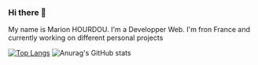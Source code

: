 ### Hi there 👋

My name is Marion HOURDOU.
I'm a Developper Web. I'm fron France and currently working on different personal projects 

[![Top Langs](https://github-readme-stats.vercel.app/api/top-langs/?username=Marion-H&layout=compact&theme=gradient)](https://github.com/Marion-H/github-readme-stats)
![Anurag's GitHub stats](https://github-readme-stats.vercel.app/api?username=Marion-H&show_icons=true&theme=gradient&layout=compact)


<!--
**Marion-H/Marion-H** is a ✨ _special_ ✨ repository because its `README.md` (this file) appears on your GitHub profile.

Here are some ideas to get you started:

- 🔭 I’m currently working on ...
- 🌱 I’m currently learning ...
- 👯 I’m looking to collaborate on ...
- 🤔 I’m looking for help with ...
- 💬 Ask me about ...
- 📫 How to reach me: ...
- 😄 Pronouns: ...
- ⚡ Fun fact: ...
-->
